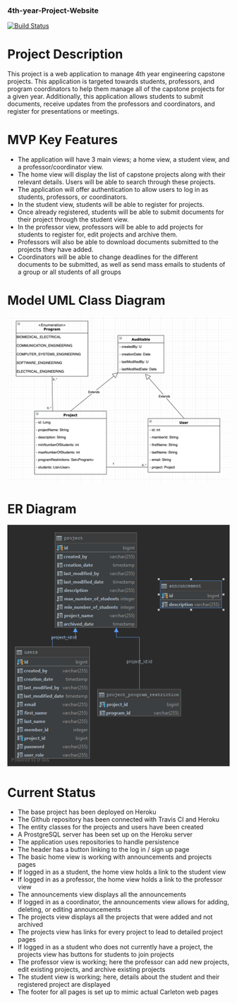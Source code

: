 ### 4th-year-Project-Website

[![Build Status](https://travis-ci.org/arungalva/4th-year-Project-Website.svg?branch=master)](https://travis-ci.org/arungalva/4th-year-Project-Website)


# Project Description
This project is a web application to manage 4th year engineering capstone projects. This application is targeted towards students, professors, and program coordinators to help them manage all of the capstone projects for a given year. Additionally, this application allows students to submit documents, receive updates from the professors and coordinators, and register for presentations or meetings.


# MVP Key Features
- The application will have 3 main views; a home view, a student view, and a professor/coordinator view.
- The home view will display the list of capstone projects along with their relevant details. Users will be able to search through these projects.
- The application will offer authentication to allow users to log in as students, professors, or coordinators.
- In the student view, students will be able to register for projects.
- Once already registered, students will be able to submit documents for their project through the student view.
- In the professor view, professors will be able to add projects for students to register for, edit projects and archive them.
- Professors will also be able to download documents submitted to the projects they have added.
- Coordinators will be able to change deadlines for the different documents to be submitted, as well as send mass emails to students of a group or all students of all groups


# Model UML Class Diagram
![Model Class diagram](src/main/resources/static/assets/images/entity_uml.png)



# ER Diagram
![alt text](src/main/resources/static/assets/images/Database_Schema.png)


# Current Status
- The base project has been deployed on Heroku
- The Github repository has been connected with Travis CI and Heroku
- The entity classes for the projects and users have been created
- A ProstgreSQL server has been set up on the Heroku server
- The application uses repositories to handle persistence
- The header has a button linking to the log in / sign up page
- The basic home view is working with announcements and projects pages
- If logged in as a student, the home view holds a link to the student view
- If logged in as a professor, the home view holds a link to the professor view
- The announcements view displays all the announcements
- If logged in as a coordinator, the announcements view allows for adding, deleting, or editing announcements
- The projects view displays all the projects that were added and not archived
- The projects view has links for every project to lead to detailed project pages
- If logged in as a student who does not currently have a project, the projects view has buttons for students to join projects
- The professor view is working; here the professor can add new projects, edit existing projects, and archive existing projects
- The student view is working; here, details about the student and their registered project are displayed
- The footer for all pages is set up to mimic actual Carleton web pages